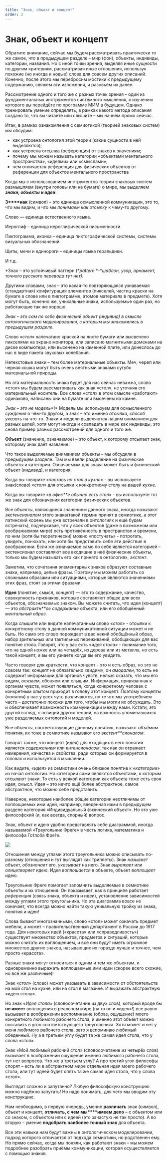 ```yaml
---
title: "Знак, объект и концепт"
order: 2
---
```


# Знак, объект и концепт

Обратите внимание, сейчас мы будем рассматривать практически то же самое, что в предыдущем разделе – мир (фон), объекты, индивиды, категории, названия. Но с иной точки зрения, выделяя иные сущности по другим критериям, рассматривая иные отношения, используя похожие (но иногда и новые) слова для совсем других описаний. Конечно, после этого мы перебросим мостики к предыдущему содержанию, свяжем эти изложения, и разовьём их далее.

Рассмотрение одного и того же с разных точек зрения – один из фундаментальных инструментов системного мышления, к изучению которого вы перейдёте по программе МИМ в будущем. Однако тренировать умение определять, в рамках какого метода описания создано то, что вы читаете или слышите – мы начнём прямо сейчас.

Итак, в рамках ознакомления с семиотикой (теорией знаковых систем) мы обсудим:

* как устроена онтология этой теории (какие сущности в ней выделяются);
* как устроена отсылка (референция) от знаков к значениям;
* почему мы можем называть категории «объектами ментального пространства», «идеями» или «смыслами»;
* чем отличается референция для физических объектов от референции для объектов ментального пространства

Когда мы с использованием инструментов теории знаковых систем размышляем (внутри головы или на бумаге) о мире, мы выделяем ***знаки, объекты и идеи***.

**З****нак** (символ) – это единица осмысленной коммуникации, это то, что мы видим, и что мы *понимаем как отсылку* к чему-то другому.

Слово — единица естественного языка.

Иероглиф – единица иероглифической письменности.

Пиктограмма, иконка – единица пиктографической системы, системы визуальных обозначений.

Щиты, мечи и единороги – единицы языка геральдики.

И т.д.

*Знак – это устойчивый паттерн (**pattern* *-**шаблон, узор, орнамент, точного русского перевода тут нет).*

Другими словами, знак – это какая-то повторяющаяся узнаваемая (стандартная) конфигурация элементов (пикселей, частиц краски на бумаге в слове или в пиктограмме, атомов материала в предмете). Хотя могут быть, конечно же, уникальные знаки, используемые один раз, но работающие так же хорошо.

*Знак –* *это* *сам по себе* *физический объект (индивид) в смысле онтологического моделирования, с которым мы знакомились в предыдущем разделе*.

Слово «*стол*» напечатано краской на листе бумаги или высвечено пикселями на экране монитора, или записано магнитными доменами на диске компьютера, или высечено на каменной плите, или донеслось до нас в виде пакета звуковых колебаний.

Нетекстовые знаки – тем более материальные объекты. Меч, череп или черная кошка могут быть очень внятными знаками сугубо материальной природы.

Но эта материальность знака будет для нас сейчас неважна, слово «стол» мы будем рассматривать как знак «стол», не уточняя его материальный носитель. Все слова «стол» в этом смысле «работают» одинаково, написаны они на бумаге или высечены на камне.

*Знак – это не модель**!* Модель мы используем для осмысленного *суждения* о чём-то другом, а знак – это именно *отсылка, способ указать* на что-то. Знаки и модели выделяются нашим вниманием для разных целей, хотя могут иногда и совпадать в мире как индивиды, это снова пример разных рассмотрений для одного и того же.

**Объект** (значение, означаемое) – это объект, к которому отсылает знак, которому знак даёт название.

Что такое выделяемые вниманием объекты – мы обсудили в предыдущем разделе. Там мы ввели разделение на физические объекты и категории. Означаемым для знака может быть и физический объект (индивид), и категория.

Когда вы говорите «*поставь на стол в кухне*» - вы используете знак(слово) «*стол*» для отсылки к конкретному столу на вашей кухне.

Когда вы говорите «*в офис**е* *обычно* *есть* *стол*» - вы используете тот же знак для обозначения категории физических объектов.

Все объекты, являющиеся значением данного знака, иногда называют *экстенсионалом* этого знака(такой термин принят в семиотике, а этот латинский корень мы уже встречали в онтологиях и ещё будем встречать), подчёркивая, что у всех объектов (даже в возможном или воображаемом мире) есть протяжённость в пространстве и времени, по ним (хотя бы теоретически) можно «постучать» - потрогать, увидеть, понюхать, или хотя бы представить себе эти действия в воображении. Если же означаемое само по себе является категорией – экстенсионал составляют все входящие в неё физические объекты, только мы будем называть его как принято в онтологиях, *экстент*.

Заметим, что сочетания элементарных знаков образуют составные знаки, например, целые фразы. Поэтому мы можем работать со сложными образами или ситуациями, которые являются значениями этих фраз, стоят за этими фразами.

**Идея** (понятие, смысл, концепт) — это то содержание, качество, совокупность признаков, которые составляют общее для всех объектов, обозначаемых знаком. Вы можете считать, что идея (концепт) — это *абстрактн**ое содержание* объекта, или его обобщённый *ментальный образ.*

Когда слышите или видите напечатанным слово «*стол*» - отсылки к конкретному столу в данной коммуникативной ситуации может и не быть. Но само это слово порождает в вас некий обобщённый образ, набор зрительных или тактильных переживаний, обобщающих для вас понятие стола. Говорят, что у вас есть «*идея стола*» - понимание того, что на одной ножке или на четырёх, из дерева или из металла, но есть такой концепт, и вы его узнаёте когда вы его увидите.

Часто говорят для краткости, что концепт - это и есть образ, но это не совсем так: концепт не обязательно «видим», он *амодален*, то есть не содержит информации для органов чувств, нельзя сказать, что мы его видим, осязаем, обоняем или слышим. Информация, привязанная к органам чувств, может появляться, когда конкретному человек с конкретным опытом приходит в голову этот концепт. Поэтому концепты (понятия) у нас у всех чуть различаются, но те что мы употребляем часто – достаточно похожи для того, чтобы мы могли их обсуждать. Это и обеспечивает возможность коммуникации между нами. Кстати, это другой взгляд, с позиций других теорий, на важность упоминавшихся уже разделяемых онтологий и моделей.

Все объекты, соответствующие данному понятию, называют *объёмом* понятия, их тоже в семиотике называют его *экстент**сионалом*.

Говорят также, что концепт (идея) для входящих в него понятий является *содержанием* или *интенсионалом*, так как он отражает намерения, качества и свойства, ради которых он формируется в головах и используется в мышлении.

Как видите, «*идея*» из семиотики очень близкое понятие к «*категории*» из начал онтологии. Но категории сами являются объектами, к которым отсылают знаки. То есть у всякой категории как объекта тоже есть своя идея, смысл. Идея – это нечто ещё более абстрактное, самое абстрактное, что можно себе представить.

Наверное, некоторые наиболее общие категории неотличимы от воплощаемых ими идей, например, введённая нами в предыдущем разделе категория «Индивидуальный физический объект». Но это уже философский (и, как всегда, спорный) вопрос.

Знак, объект и идею удобно представлять себе диаграммой, иногда называемой «Треугольник Фре́ге» в честь логика, математика и философа Го́тлоба Фре́ге.

![](/text/ontologics-sobr/2025-06-19T2004/3450/6.png)

Отношения между углами этого треугольника можно описывать по-разному (отношения и тут выглядят как триплеты). Знак *называет* объект, *обозначает* его, *указывает* на него. Знак *выражает* или *олицетворяет* идею. Идея *воплощается* в объекте, объект *воплощает* идею.

Треугольник Фреге помогает запомнить выделяемые в семиотике объекты и их отношения. Он показывает, как в принципе работает *референция* (связь знака, объекта и идеи), установление зависимостей между углами этого треугольника. Но эта диаграмма вовсе не означает, что всегда можно найти такую уникальную тройку из знака, понятия и идеи!

Слова бывают многозначными, слово «стол» может означать предмет мебели, а может – правительственный департамент в России до 1917 года. Для некоторых идей («красота» или «справедливость») существует множество объектов, предметов и ситуаций, которые можно считать их воплощением, и все они будут иметь огромное множество других знаков, называющих их гораздо лучше и точнее, чем просто «красота».

Разные знаки могут относиться к одним и тем же объектам, и одновременно выражать воплощаемые ими идеи (скорее всего схожие, но всё же различные)!

Знак «*стол*» (слово) может указывать в зависимости от обстоятельств на мой стол на кухне, или на стол в магазине. И выражать абстрактную «идею стола».

Но знак «*Идея стола*» (словосочетание из двух слов), который вроде бы **не имеет** воплощения в реальном мире (на то он и «идея»!) все равно вызывает в воображении воспоминание (образ, ощущение) моего конкретного любимого рабочего стола, и именно этот объект можно поставить в угол соответствующего треугольника. Хотя может и нет у меня любимого рабочего стола, зато я вспоминаю любимый обеденный. Ну а в третьем углу будет та же самая идея стола, что у слова «стол».

Знак «Мой любимый рабочий стол» (словосочетание из четырёх слов) вызывает в воображении ощущение именно любимого рабочего стола, тут нет вопросов. Что же в третьем углу? А про третий угол философы спорят – есть ли в абстрактном мире отдельная идея моего рабочего стола, или тут идеей будет опять та же самая идея стола, что у слова «стол».

Выглядит сложно и запутанно? Любую философскую конструкцию можно надёжно запутать! Но надо понимать, для чего мы вводим эту конструкцию.

Нам необходимо, в первую очередь, умение **различать** знак (символ), объект и концепт, **отличать, с чем мы****имеем дело** – с объектом или со знаком, с объектом или с идеей (это зачастую не так просто). А во вторую – умение **подобрать наиболее точный знак** для объекта.

Все эти навыки нам будут важны в онтологическом моделировании, подход которого отличается от подхода семиотики, но родственен ему. Но прямо сейчас, когда мы поняли, как работают знаки – мы можем подробнее разобрать приёмы коммуникации, которая осуществляется с помощью знаков.